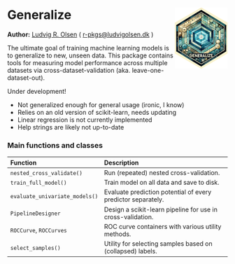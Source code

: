 # Generalize <a href='https://github.com/LudvigOlsen/generalize'><img src='https://raw.githubusercontent.com/LudvigOlsen/generalize/master/generalize_242x280_250dpi.png' align="right" height="140" /></a>

**Author:** [Ludvig R. Olsen](https://www.ludvigolsen.dk/) ( <r-pkgs@ludvigolsen.dk> )

The ultimate goal of training machine learning models is to generalize to new, unseen data. This package contains tools for measuring model performance across multiple datasets via cross-dataset-validation (aka. leave-one-dataset-out).

Under development!

 - Not generalized enough for general usage (ironic, I know)
 - Relies on an old version of scikit-learn, needs updating
 - Linear regression is not currently implemented
 - Help strings are likely not up-to-date

### Main functions and classes

| Function                       | Description                                                                        |
|:-------------------------------|:-----------------------------------------------------------------------------------|
| `nested_cross_validate()`      | Run (repeated) nested cross-validation.                                            |
| `train_full_model()`           | Train model on all data and save to disk.                                          |
| `evaluate_univariate_models()` | Evaluate prediction potential of every predictor separately.                       |
| `PipelineDesigner`             | Design a scikit-learn pipeline for use in cross-validation.                        |
| `ROCCurve`, `ROCCurves`        | ROC curve containers with various utility methods.                                 |
| `select_samples()`             | Utility for selecting samples based on (collapsed) labels.                         |